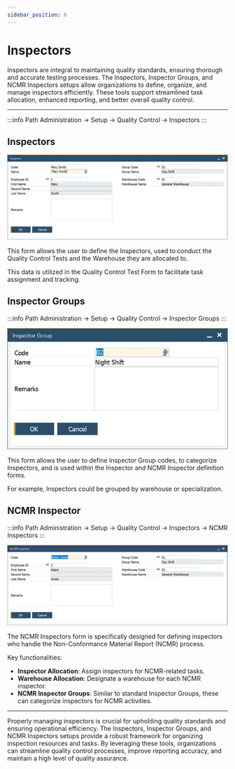```yaml
---
sidebar_position: 6
---
```


# Inspectors

Inspectors are integral to maintaining quality standards, ensuring thorough and accurate testing processes. The Inspectors, Inspector Groups, and NCMR Inspectors setups allow organizations to define, organize, and manage inspectors efficiently. These tools support streamlined task allocation, enhanced reporting, and better overall quality control.

---

:::info Path
    Administration → Setup → Quality Control → Inspectors
:::

## Inspectors

![Inspector](./media/inspectors/inspector.webp)

This form allows the user to define the Inspectors, used to conduct the Quality Control Tests and the Warehouse they are allocated to.

This data is utilized in the Quality Control Test Form to facilitate task assignment and tracking.

## Inspector Groups

:::info Path
    Administration → Setup → Quality Control → Inspector Groups
:::

![Inspector Group](./media/inspectors/inspector-group.webp)

This form allows the user to define Inspector Group codes, to categorize Inspectors, and is used within the Inspector and NCMR Inspector definition forms.

For example, Inspectors could be grouped by warehouse or specialization.

## NCMR Inspector

:::info Path
    Administration → Setup → Quality Control → Inspectors → NCMR Inspectors
:::

![NCMR Inspector](./media/inspectors/ncmr-inspector.webp)

The NCMR Inspectors form is specifically designed for defining inspectors who handle the Non-Conformance Material Report (NCMR) process.

Key functionalities:

- **Inspector Allocation**: Assign inspectors for NCMR-related tasks.
- **Warehouse Allocation**: Designate a warehouse for each NCMR inspector.
- **NCMR Inspector Groups**: Similar to standard Inspector Groups, these can categorize inspectors for NCMR activities.

---
Properly managing inspectors is crucial for upholding quality standards and ensuring operational efficiency. The Inspectors, Inspector Groups, and NCMR Inspectors setups provide a robust framework for organizing inspection resources and tasks. By leveraging these tools, organizations can streamline quality control processes, improve reporting accuracy, and maintain a high level of quality assurance.
